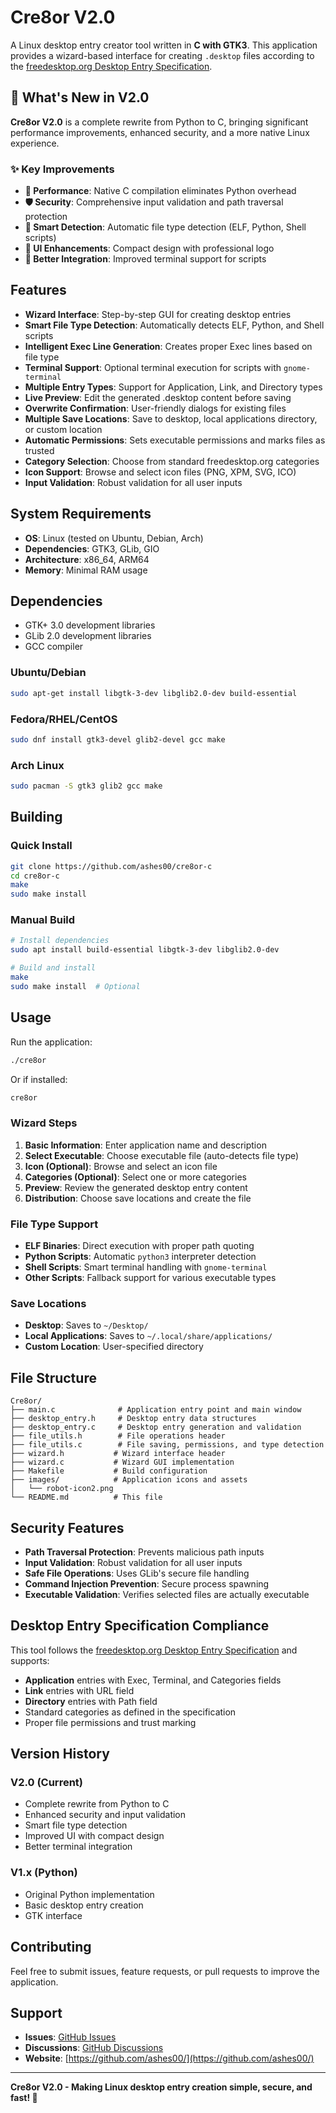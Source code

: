 # Cre8or V2.0

A Linux desktop entry creator tool written in **C with GTK3**. This application provides a wizard-based interface for creating `.desktop` files according to the [freedesktop.org Desktop Entry Specification](https://specifications.freedesktop.org/desktop-entry-spec/latest/).

## 🚀 What's New in V2.0

**Cre8or V2.0** is a complete rewrite from Python to C, bringing significant performance improvements, enhanced security, and a more native Linux experience.

### ✨ Key Improvements
- **🚀 Performance**: Native C compilation eliminates Python overhead
- **🛡️ Security**: Comprehensive input validation and path traversal protection
- **🎯 Smart Detection**: Automatic file type detection (ELF, Python, Shell scripts)
- **🎨 UI Enhancements**: Compact design with professional logo
- **🔧 Better Integration**: Improved terminal support for scripts

## Features

- **Wizard Interface**: Step-by-step GUI for creating desktop entries
- **Smart File Type Detection**: Automatically detects ELF, Python, and Shell scripts
- **Intelligent Exec Line Generation**: Creates proper Exec lines based on file type
- **Terminal Support**: Optional terminal execution for scripts with `gnome-terminal`
- **Multiple Entry Types**: Support for Application, Link, and Directory types
- **Live Preview**: Edit the generated .desktop content before saving
- **Overwrite Confirmation**: User-friendly dialogs for existing files
- **Multiple Save Locations**: Save to desktop, local applications directory, or custom location
- **Automatic Permissions**: Sets executable permissions and marks files as trusted
- **Category Selection**: Choose from standard freedesktop.org categories
- **Icon Support**: Browse and select icon files (PNG, XPM, SVG, ICO)
- **Input Validation**: Robust validation for all user inputs

## System Requirements

- **OS**: Linux (tested on Ubuntu, Debian, Arch)
- **Dependencies**: GTK3, GLib, GIO
- **Architecture**: x86_64, ARM64
- **Memory**: Minimal RAM usage

## Dependencies

- GTK+ 3.0 development libraries
- GLib 2.0 development libraries
- GCC compiler

### Ubuntu/Debian
```bash
sudo apt-get install libgtk-3-dev libglib2.0-dev build-essential
```

### Fedora/RHEL/CentOS
```bash
sudo dnf install gtk3-devel glib2-devel gcc make
```

### Arch Linux
```bash
sudo pacman -S gtk3 glib2 gcc make
```

## Building

### Quick Install
```bash
git clone https://github.com/ashes00/cre8or-c
cd cre8or-c
make
sudo make install
```

### Manual Build
```bash
# Install dependencies
sudo apt install build-essential libgtk-3-dev libglib2.0-dev

# Build and install
make
sudo make install  # Optional
```

## Usage

Run the application:
```bash
./cre8or
```

Or if installed:
```bash
cre8or
```

### Wizard Steps

1. **Basic Information**: Enter application name and description
2. **Select Executable**: Choose executable file (auto-detects file type)
3. **Icon (Optional)**: Browse and select an icon file
4. **Categories (Optional)**: Select one or more categories
5. **Preview**: Review the generated desktop entry content
6. **Distribution**: Choose save locations and create the file

### File Type Support

- **ELF Binaries**: Direct execution with proper path quoting
- **Python Scripts**: Automatic `python3` interpreter detection
- **Shell Scripts**: Smart terminal handling with `gnome-terminal`
- **Other Scripts**: Fallback support for various executable types

### Save Locations

- **Desktop**: Saves to `~/Desktop/`
- **Local Applications**: Saves to `~/.local/share/applications/`
- **Custom Location**: User-specified directory

## File Structure

```
Cre8or/
├── main.c              # Application entry point and main window
├── desktop_entry.h     # Desktop entry data structures
├── desktop_entry.c     # Desktop entry generation and validation
├── file_utils.h        # File operations header
├── file_utils.c        # File saving, permissions, and type detection
├── wizard.h           # Wizard interface header
├── wizard.c           # Wizard GUI implementation
├── Makefile           # Build configuration
├── images/            # Application icons and assets
│   └── robot-icon2.png
└── README.md          # This file
```

## Security Features

- **Path Traversal Protection**: Prevents malicious path inputs
- **Input Validation**: Robust validation for all user inputs
- **Safe File Operations**: Uses GLib's secure file handling
- **Command Injection Prevention**: Secure process spawning
- **Executable Validation**: Verifies selected files are actually executable

## Desktop Entry Specification Compliance

This tool follows the [freedesktop.org Desktop Entry Specification](https://specifications.freedesktop.org/desktop-entry-spec/latest/) and supports:

- **Application** entries with Exec, Terminal, and Categories fields
- **Link** entries with URL field
- **Directory** entries with Path field
- Standard categories as defined in the specification
- Proper file permissions and trust marking

## Version History

### V2.0 (Current)
- Complete rewrite from Python to C
- Enhanced security and input validation
- Smart file type detection
- Improved UI with compact design
- Better terminal integration

### V1.x (Python)
- Original Python implementation
- Basic desktop entry creation
- GTK interface

## Contributing

Feel free to submit issues, feature requests, or pull requests to improve the application.

## Support

- **Issues**: [GitHub Issues](https://github.com/ashes00/cre8or-c/issues)
- **Discussions**: [GitHub Discussions](https://github.com/ashes00/cre8or-c/discussions)
- **Website**: [https://github.com/ashes00/](https://github.com/ashes00/)

---

**Cre8or V2.0 - Making Linux desktop entry creation simple, secure, and fast! 🐧** 
